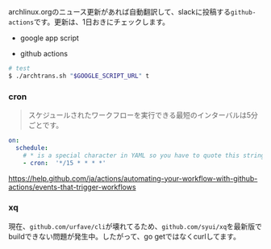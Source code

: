 archlinux.orgのニュース更新があれば自動翻訳して、slackに投稿する`github-actions`です。更新は、1日おきにチェックします。

- google app script

- github actions

```sh
# test
$ ./archtrans.sh "$GOOGLE_SCRIPT_URL" t
```

### cron

> スケジュールされたワークフローを実行できる最短のインターバルは5分ごとです。

```yml
on:
  schedule:
    # * is a special character in YAML so you have to quote this string
    - cron:  '*/15 * * * *'
```

https://help.github.com/ja/actions/automating-your-workflow-with-github-actions/events-that-trigger-workflows

### xq

現在、`github.com/urfave/cli`が壊れてるため、`github.com/syui/xq`を最新版でbuildできない問題が発生中。したがって、go getではなくcurlしてます。


